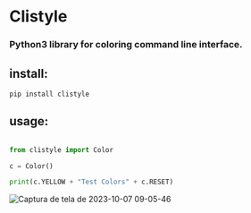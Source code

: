 # Clistyle

### Python3 library for coloring command line interface.

## install:

    pip install clistyle

## usage:

```python

from clistyle import Color

c = Color()

print(c.YELLOW + "Test Colors" + c.RESET)

```
![Captura de tela de 2023-10-07 09-05-46](https://github.com/JuanBindez/clistyle/assets/79322362/dfe82bc5-185f-4ea7-8e54-4915050a7229)
